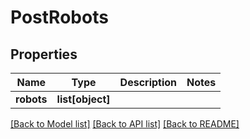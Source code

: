 # PostRobots

## Properties
Name | Type | Description | Notes
------------ | ------------- | ------------- | -------------
**robots** | **list[object]** |  | 

[[Back to Model list]](../README.md#documentation-for-models) [[Back to API list]](../README.md#documentation-for-api-endpoints) [[Back to README]](../README.md)

